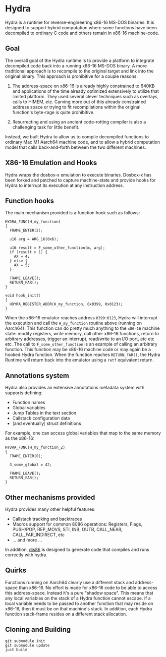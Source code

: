 # Hydra

Hydra is a runtime for reverse-engineering x86-16 MS-DOS binaries.
It is designed to support hybrid computation where some functions have been decompiled to ordinary C code and others remain in x86-16 machine-code.

## Goal

The overall goal of the Hydra runtime is to provide a platform to integrate decompiled code back into a running x86-16 MS-DOS binary.
A more traditional approach is to recompile to the original target and link into the original binary. This approach is prohibitive for
a couple reasons:

1. The address-space on x86-16 is already highly constrained to 640KB and applications of the time already optimized extensively to utilize that limited platform. They
used several clever techniques such as overlays, calls to HIMEM, etc. Carving more out of this already constrained address space or trying to fit recompilations within the
original function's byte-rage is quite prohibitive.

2. Resurrecting and using an ancient code-rotting compiler is also a challenging task for little benefit.

Instead, we built Hydra to allow us to compile decompiled functions to ordinary Mac M1 Aarch64 machine code, and to allow a hybrid computation model
that calls back-and-forth between the two different machines.

## X86-16 Emulation and Hooks

Hydra wraps the dosbox-x emulation to execute binaries. Dosbox-x has been forked and patched to capture machine-state and
provide hooks for Hydra to interrupt its execution at any instruction address.

## Function hooks

The main mechanism provided is a function hook such as follows:

```
HYDRA_FUNC(H_my_function)
{
  FRAME_ENTER(2);

  u16 arg = ARG_16(0x6);

  u16 result = F_some_other_function(m, arg);
  if (result > 1) {
    AX = 4;
  } else {
    AX = 5;
  }

  FRAME_LEAVE();
  RETURN_FAR();
}

void hook_init()
{
  HDYRA_REGISTER_ADDR(H_my_function, 0x0399, 0x0123);
}
```

When the x86-16 emulator reaches address `0399:0123`, Hydra will interrupt the execution and call the `H_my_function`
routine above (running on Aarch64). This function can do pretty much anything to the `x86-16` machine state: modify
registers, write memory, call other x86-16 functions, return to arbitrary addresses, trigger an interrupt, read/write
to an I/O port, etc etc etc. The call to `F_some_other_function` is an example of calling an arbitrary function. This
function may be x86-16 machine code or may again be a hooked Hydra function. When the function reaches `RETURN_FAR()`,
the Hydra Runtime will return back into the emulator using a `retf` equivalent return.

## Annotations system

Hydra also provides an extensive annotations metadata system with supports defining:

- Function names
- Global variables
- Jump Tables in the text section
- Callstack configuration data
- (and eventually) struct definitions

For example, one can access global variables that map to the same memory as the x86-16:

```
HYDRA_FUNC(H_my_function_2)
{
  FRAME_ENTER(0);

  G_some_global = 42;

  FRAME_LEAVE();
  RETURN_FAR();
}
```

## Other mechanisms provided

Hydra provides many other helpful features:
  - Callstack tracking and backtraces
  - Macros support for common 8086 operations: Registers, Flags, PUSH/POP, REP_MOVS, STI, INB, OUTB, CALL_NEAR, CALL_FAR_INDIRECT, etc
  - ... and more ...

In addition, [dis86](https://github.com/xorvoid/dis86) is designed to generate code that compiles and runs correctly with hydra.

## Quirks

Functions running on Aarch64 clearly use a different stack and address-space than x86-16. No effort is made for x86-16
code to be able to access this address-space. Instead it's a pure "shadow space". This means that any local variables
on the stack of a Hydra function cannot escape. If a local variable needs to be passed to another function that may reside
on x86-16, then it must be on that machine's stack. In addition, each Hydra function stack-frame resides on a different stack allocation.

## Cloning and Building

```
git submodule init
git submodule update
just build
```
